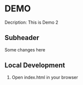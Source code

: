 # DEMO

Decription: This is Demo 2

## Subheader
Some changes here

## Local Development
1. Open index.html in your browser
